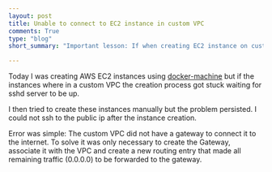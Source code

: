 ```yaml
---
layout: post
title: Unable to connect to EC2 instance in custom VPC
comments: True
type: "blog"
short_summary: "Important lesson: If when creating EC2 instance on custom VPCs you are unable to ssh to them, blame the gateway..."

---
```


Today I was creating AWS EC2 instances using [docker-machine](https://github.com/docker/machine) but if the instances where in a custom VPC the creation process got stuck waiting for sshd server to be up.

I then tried to create these instances manually but the problem persisted. I could not ssh to the public ip after the instance creation.

Error was simple: The custom VPC did not have a gateway to connect it to the internet. To solve it was only necessary to create the Gateway, associate it with the VPC and create a new routing entry that made all remaining traffic (0.0.0.0) to be forwarded to the gateway.
